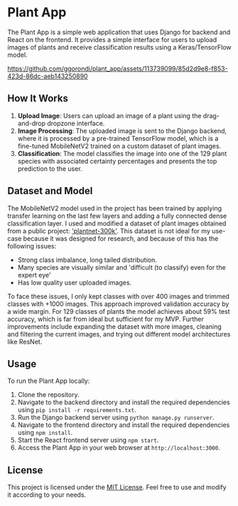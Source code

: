 # Plant App

The Plant App is a simple web application that uses Django for backend and React on the frontend. 
It provides a simple interface for users to upload images of plants and receive classification results using a Keras/TensorFlow model.

https://github.com/ggorondi/plant_app/assets/113739099/85d2d9e8-f853-423d-86dc-aeb143250890

## How It Works

1. **Upload Image**: Users can upload an image of a plant using the drag-and-drop dropzone interface.
2. **Image Processing**: The uploaded image is sent to the Django backend, where it is processed by a pre-trained TensorFlow model, which is a fine-tuned MobileNetV2 trained on a custom dataset of plant images.
3. **Classification**: The model classifies the image into one of the 129 plant species with associated certainty percentages and presents the top prediction to the user.

## Dataset and Model

The MobileNetV2 model used in the project has been trained by applying transfer learning on the last few layers and adding a fully connected dense classification layer. 
I used and modified a dataset of plant images obtained from a public project: ['plantnet-300k'](https://openreview.net/forum?id=eLYinD0TtIt). This dataset is not ideal for my use-case because it was designed for research, and because of this has the following issues:
- Strong class imbalance, long tailed distribution.
- Many species are visually similar and 'difficult (to classify) even for the expert eye'
- Has low quality user uploaded images.
  
To face these issues, I only kept classes with over 400 images and trimmed classes with +1000 images. This approach improved validation accuracy by a wide margin. For 129 classes of plants the model achieves about 59% test accuracy, which is far from ideal but sufficient for my MVP. Further improvements include expanding the dataset with more images, cleaning and filtering the current images, and trying out different model architectures like ResNet. 

## Usage

To run the Plant App locally:

1. Clone the repository.
2. Navigate to the backend directory and install the required dependencies using `pip install -r requirements.txt`.
3. Run the Django backend server using `python manage.py runserver`.
4. Navigate to the frontend directory and install the required dependencies using `npm install`.
5. Start the React frontend server using `npm start`.
6. Access the Plant App in your web browser at `http://localhost:3000`.

## License

This project is licensed under the [MIT License](LICENSE). Feel free to use and modify it according to your needs.
